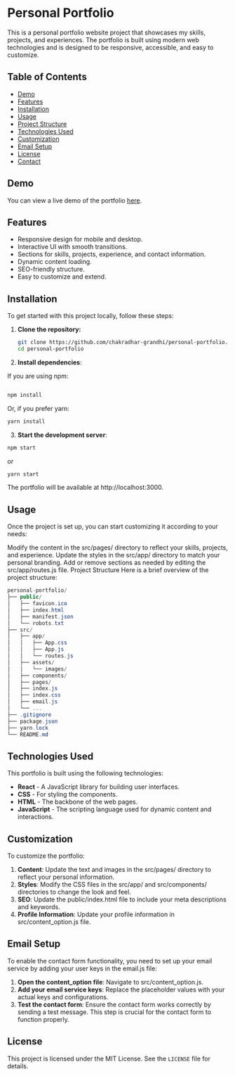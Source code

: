 # Personal Portfolio

This is a personal portfolio website project that showcases my skills, projects, and experiences. The portfolio is built using modern web technologies and is designed to be responsive, accessible, and easy to customize.

## Table of Contents

- [Demo](#demo)
- [Features](#features)
- [Installation](#installation)
- [Usage](#usage)
- [Project Structure](#project-structure)
- [Technologies Used](#technologies-used)
- [Customization](#customization)
- [Email Setup](#email-setup)
- [License](#license)
- [Contact](#contact)

## Demo

You can view a live demo of the portfolio [here](#).

## Features

- Responsive design for mobile and desktop.
- Interactive UI with smooth transitions.
- Sections for skills, projects, experience, and contact information.
- Dynamic content loading.
- SEO-friendly structure.
- Easy to customize and extend.

## Installation

To get started with this project locally, follow these steps:

1. **Clone the repository:**

   ```bash
   git clone https://github.com/chakradhar-grandhi/personal-portfolio.git
   cd personal-portfolio
    ```

2. **Install dependencies**:

If you are using npm:

```bash

npm install
```
Or, if you prefer yarn:

```bash
yarn install
```
3. **Start the development server**:

```bash
npm start
```
or

```bash
yarn start
```
The portfolio will be available at http://localhost:3000.

## Usage
Once the project is set up, you can start customizing it according to your needs:

Modify the content in the src/pages/ directory to reflect your skills, projects, and experience.
Update the styles in the src/app/ directory to match your personal branding.
Add or remove sections as needed by editing the src/app/routes.js file.
Project Structure
Here is a brief overview of the project structure:

```csharp
personal-portfolio/
├── public/
│   ├── favicon.ico
│   ├── index.html
│   ├── manifest.json
│   └── robots.txt
├── src/
│   ├── app/
│   │   ├── App.css
│   │   ├── App.js
│   │   └── routes.js
│   ├── assets/
│   │   └── images/
│   ├── components/
│   ├── pages/
│   ├── index.js
│   ├── index.css
│   ├── email.js
│   └── ...
├── .gitignore
├── package.json
├── yarn.lock
└── README.md
```
## Technologies Used

This portfolio is built using the following technologies:

- **React** - A JavaScript library for building user interfaces.
- **CSS** - For styling the components.
- **HTML** - The backbone of the web pages.
- **JavaScript** - The scripting language used for dynamic content and interactions.
## Customization
To customize the portfolio:

1. **Content**: Update the text and images in the src/pages/ directory to reflect your personal information.
2. **Styles**: Modify the CSS files in the src/app/ and src/components/ directories to change the look and feel.
3. **SEO**: Update the public/index.html file to include your meta descriptions and keywords.
4. **Profile Information**: Update your profile information in src/content_option.js file.

## Email Setup
To enable the contact form functionality, you need to set up your email service by adding your user keys in the email.js file:

1. **Open the content_option file**: Navigate to src/content_option.js.
2. **Add your email service keys**: Replace the placeholder values with your actual keys and configurations.
3. **Test the contact form**: Ensure the contact form works correctly by sending a test message.
This step is crucial for the contact form to function properly.

## License
This project is licensed under the MIT License. See the `LICENSE` file for details.

